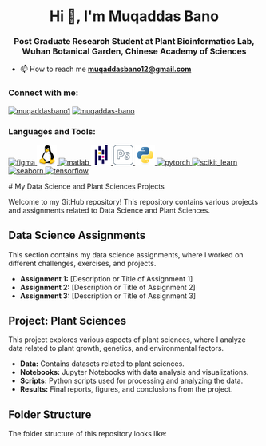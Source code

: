 <h1 align="center">Hi 👋, I'm Muqaddas Bano</h1>
<h3 align="center">Post Graduate Research Student at Plant Bioinformatics Lab, Wuhan Botanical Garden, Chinese Academy of Sciences</h3>

- 📫 How to reach me **muqaddasbano12@gmail.com**

<h3 align="left">Connect with me:</h3>
<p align="left">
<a href="https://twitter.com/muqaddasbano1" target="blank"><img align="center" src="https://raw.githubusercontent.com/rahuldkjain/github-profile-readme-generator/master/src/images/icons/Social/twitter.svg" alt="muqaddasbano1" height="30" width="40" /></a>
<a href="https://linkedin.com/in/muqaddas-bano" target="blank"><img align="center" src="https://raw.githubusercontent.com/rahuldkjain/github-profile-readme-generator/master/src/images/icons/Social/linked-in-alt.svg" alt="muqaddas-bano" height="30" width="40" /></a>
</p>

<h3 align="left">Languages and Tools:</h3>
<p align="left"> <a href="https://www.figma.com/" target="_blank" rel="noreferrer"> <img src="https://www.vectorlogo.zone/logos/figma/figma-icon.svg" alt="figma" width="40" height="40"/> </a> <a href="https://www.linux.org/" target="_blank" rel="noreferrer"> <img src="https://raw.githubusercontent.com/devicons/devicon/master/icons/linux/linux-original.svg" alt="linux" width="40" height="40"/> </a> <a href="https://www.mathworks.com/" target="_blank" rel="noreferrer"> <img src="https://upload.wikimedia.org/wikipedia/commons/2/21/Matlab_Logo.png" alt="matlab" width="40" height="40"/> </a> <a href="https://pandas.pydata.org/" target="_blank" rel="noreferrer"> <img src="https://raw.githubusercontent.com/devicons/devicon/2ae2a900d2f041da66e950e4d48052658d850630/icons/pandas/pandas-original.svg" alt="pandas" width="40" height="40"/> </a> <a href="https://www.photoshop.com/en" target="_blank" rel="noreferrer"> <img src="https://raw.githubusercontent.com/devicons/devicon/master/icons/photoshop/photoshop-line.svg" alt="photoshop" width="40" height="40"/> </a> <a href="https://www.python.org" target="_blank" rel="noreferrer"> <img src="https://raw.githubusercontent.com/devicons/devicon/master/icons/python/python-original.svg" alt="python" width="40" height="40"/> </a> <a href="https://pytorch.org/" target="_blank" rel="noreferrer"> <img src="https://www.vectorlogo.zone/logos/pytorch/pytorch-icon.svg" alt="pytorch" width="40" height="40"/> </a> <a href="https://scikit-learn.org/" target="_blank" rel="noreferrer"> <img src="https://upload.wikimedia.org/wikipedia/commons/0/05/Scikit_learn_logo_small.svg" alt="scikit_learn" width="40" height="40"/> </a> <a href="https://seaborn.pydata.org/" target="_blank" rel="noreferrer"> <img src="https://seaborn.pydata.org/_images/logo-mark-lightbg.svg" alt="seaborn" width="40" height="40"/> </a> <a href="https://www.tensorflow.org" target="_blank" rel="noreferrer"> <img src="https://www.vectorlogo.zone/logos/tensorflow/tensorflow-icon.svg" alt="tensorflow" width="40" height="40"/> </a> </p>
# My Data Science and Plant Sciences Projects

Welcome to my GitHub repository! This repository contains various projects and assignments related to Data Science and Plant Sciences.

## Data Science Assignments

This section contains my data science assignments, where I worked on different challenges, exercises, and projects.

- **Assignment 1:** [Description or Title of Assignment 1]
- **Assignment 2:** [Description or Title of Assignment 2]
- **Assignment 3:** [Description or Title of Assignment 3]

## Project: Plant Sciences

This project explores various aspects of plant sciences, where I analyze data related to plant growth, genetics, and environmental factors.

- **Data:** Contains datasets related to plant sciences.
- **Notebooks:** Jupyter Notebooks with data analysis and visualizations.
- **Scripts:** Python scripts used for processing and analyzing the data.
- **Results:** Final reports, figures, and conclusions from the project.

## Folder Structure

The folder structure of this repository looks like:

